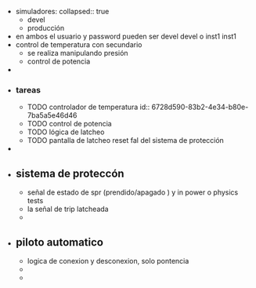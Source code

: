 - simuladores:
  collapsed:: true
	- devel
	- producción
- en ambos el usuario y password pueden ser devel devel o inst1 inst1
- control de temperatura con secundario
	- se realiza manipulando presión
	- control de potencia
-
- ### tareas
	- TODO controlador de temperatura
	  id:: 6728d590-83b2-4e34-b80e-7ba5a5e46d46
	- TODO control de potencia
	- TODO lógica de latcheo
	- TODO pantalla de latcheo reset fal del sistema de protección
-
- ## sistema de proteccón
	- señal de estado de spr (prendido/apagado ) y in power o physics tests
	- la  señal de trip latcheada
	-
- ## piloto automatico
	- logica de conexion y desconexion, solo pontencia
	-
	-